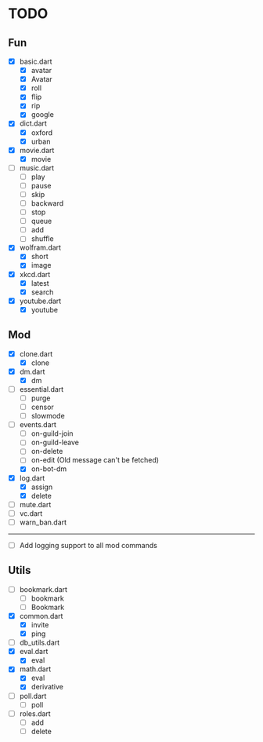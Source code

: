 # TODO

## Fun

- [x] basic.dart
  - [x] avatar
  - [x] Avatar
  - [x] roll
  - [x] flip
  - [x] rip
  - [x] google
- [x] dict.dart
  - [x] oxford
  - [x] urban
- [x] movie.dart
  - [x] movie
- [ ] music.dart
  - [ ] play
  - [ ] pause
  - [ ] skip
  - [ ] backward
  - [ ] stop
  - [ ] queue
  - [ ] add
  - [ ] shuffle
- [x] wolfram.dart
  - [x] short
  - [x] image
- [x] xkcd.dart
  - [x] latest
  - [x] search
- [x] youtube.dart
  - [x] youtube

## Mod

- [x] clone.dart
  - [x] clone
- [x] dm.dart
  - [x] dm
- [ ] essential.dart
  - [ ] purge
  - [ ] censor
  - [ ] slowmode
- [ ] events.dart
  - [ ] on-guild-join
  - [ ] on-guild-leave
  - [ ] on-delete
  - [ ] on-edit (Old message can't be fetched)
  - [x] on-bot-dm
- [x] log.dart
  - [x] assign
  - [x] delete
- [ ] mute.dart
- [ ] vc.dart
- [ ] warn_ban.dart

------

- [ ] Add logging support to all mod commands

## Utils

- [ ] bookmark.dart
  - [ ] bookmark
  - [ ] Bookmark
- [x] common.dart
  - [x] invite
  - [x] ping
- [ ] db_utils.dart
- [x] eval.dart
  - [x] eval
- [x] math.dart
  - [x] eval
  - [x] derivative
- [ ] poll.dart
  - [ ] poll
- [ ] roles.dart
  - [ ] add
  - [ ] delete

